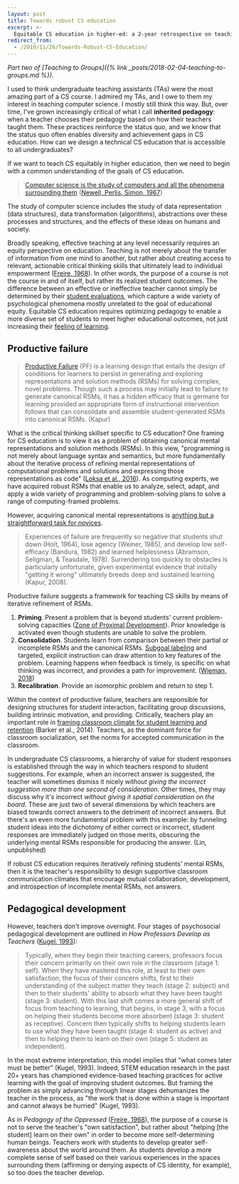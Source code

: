 ```yaml
---
layout: post
title: Towards robust CS education
excerpt: >-
  Equitable CS education in higher-ed: a 2-year retrospective on teaching to groups.
redirect_from:
  - /2019/11/26/Towards-Robust-CS-Education/
---
```


*Part two of [Teaching to Groups]({% link _posts/2018-02-04-teaching-to-groups.md %}).*

I used to think undergraduate teaching assistants (TAs) were the most amazing part of a CS course. I admired my TAs, and I owe to them my interest in teaching computer science. I mostly still think this way. But, over time, I've grown increasingly critical of what I call **inherited pedagogy**: when a teacher chooses their pedagogy based on how their teachers taught them. These practices reinforce the status quo, and we know that the status quo often enables diversity and achievement gaps in CS education. How can we design a technical CS education that is accessible to all undergraduates?

If we want to teach CS equitably in higher education, then we need to begin with a common understanding of the goals of CS education.

> [Computer science is the study of computers and all the phenomena surrounding them][] ([Newell, Perlis, Simon, 1967][])

[Computer science is the study of computers and all the phenomena surrounding them]: https://computinged.wordpress.com/2016/02/01/computer-science-is-the-study-of-computers-and-all-the-phenomena-surrounding-them/
[Newell, Perlis, Simon, 1967]: https://science.sciencemag.org/content/157/3795/1373.3

The study of computer science includes the study of data representation (data structures), data transformation (algorithms), abstractions over these processes and structures, and the effects of these ideas on humans and society.

Broadly speaking, effective teaching at any level necessarily requires an equity perspective on education. Teaching is not merely about the transfer of information from one mind to another, but rather about creating access to relevant, actionable critical thinking skills that ultimately lead to individual empowerment ([Freire, 1968][]). In other words, the purpose of a course is not the course in and of itself, but rather its realized student outcomes. The difference between an effective or ineffective teacher cannot simply be determined by their [student evaluations][], which capture a wide variety of psychological phenomena mostly unrelated to the goal of educational equity. Equitable CS education requires optimizing pedagogy to enable a more diverse set of students to meet higher educational outcomes, not just increasing their [feeling of learning][].

[Freire, 1968]: https://patitsas.github.io/2016/01/28/On-Paulo-Freire-and-seeing-computing-as-literacy/
[student evaluations]: https://www.stat.berkeley.edu/~stark/Preprints/setNotes19.pdf
[feeling of learning]: https://www.pnas.org/content/116/39/19251

## Productive failure

> [Productive Failure][] (PF) is a learning design that entails the design of conditions for learners to persist in generating and exploring representations and solution methods (RSMs) for solving complex, novel problems. Though such a process may initially lead to failure to generate canonical RSMs, it has a hidden efficacy that is germane for learning provided an appropriate form of instructional intervention follows that can consolidate and assemble student-generated RSMs into canonical RSMs. (Kapur)

[productive failure]: https://www.manukapur.com/productive-failure/

What is the critical thinking skillset specific to CS education? One framing for CS education is to view it as a problem of obtaining canonical mental representations and solution methods (RSMs). In this view, "programming is not merely about language syntax and semantics, but more fundamentally about the iterative process of refining mental representations of computational problems and solutions and expressing those representations as code" ([Loksa et al., 2016][]). As computing experts, we have acquired robust RSMs that enable us to analyze, select, adapt, and apply a wide variety of programming and problem-solving plans to solve a range of computing-framed problems.

[Loksa et al., 2016]: https://dl.acm.org/citation.cfm?id=2858252

However, acquiring canonical mental representations is [anything but a straightforward task for novices][debugging failure].

> Experiences of failure are frequently so negative that students shut down (Holt, 1964), lose agency (Weiner, 1985), and develop low self-efficacy (Bandura, 1982) and learned helplessness (Abramson, Seligman, & Teasdale, 1978). Surrendering too quickly to obstacles is particularly unfortunate, given experimental evidence that initially "getting it wrong" ultimately breeds deep and sustained learning (Kapur, 2008).

[debugging failure]: https://edrl.berkeley.edu/projects/debugging-failure/

Productive failure suggests a framework for teaching CS skills by means of iterative refinement of RSMs.

1. **Priming**. Present a problem that is beyond students' current problem-solving capacities ([Zone of Proximal Development][]). Prior knowledge is activated even though students are unable to solve the problem.
2. **Consolidation**. Students learn from comparison between their partial or incomplete RSMs and the canonical RSMs. [Subgoal labeling][] and targeted, explicit instruction can draw attention to key features of the problem. Learning happens when feedback is timely, is specific on what thinking was incorrect, and provides a path for improvement. ([Wieman, 2018][])
3. **Recalibration**. Provide an isomorphic problem and return to step 1.

[Zone of Proximal Development]: https://en.wikipedia.org/wiki/Zone_of_proximal_development
[Subgoal labeling]: https://dl.acm.org/citation.cfm?id=2361291
[Wieman, 2018]: https://depts.washington.edu/amath/slides/20180426-Wieman.pdf

Within the context of productive failure, teachers are responsible for designing structures for student interaction, facilitating group discussions, building intrinsic motivation, and providing. Critically, teachers play an important role in [framing classroom climate for student learning and retention][classroom climate] (Barker et al., 2014). Teachers, as the dominant force for classroom socialization, set the norms for accepted communication in the classroom.

[classroom climate]: https://dl.acm.org/citation.cfm?id=2538959

In undergraduate CS classrooms, a hierarchy of value for student responses is established through the way in which teachers respond to student suggestions. For example, when an incorrect answer is suggested, the teacher will sometimes dismiss it nicely *without giving the incorrect suggestion more than one second of consideration*. Other times, they may discuss why it's incorrect *without giving it spatial consideration on the board*. These are just two of several dimensions by which teachers are biased towards correct answers to the detriment of incorrect answers. But there's an even more fundamental problem with this example: by funneling student ideas into the dichotomy of either correct or incorrect, student responses are immediately judged on those merits, obscuring the underlying mental RSMs responsible for producing the answer. (Lin, unpublished)

If robust CS education requires iteratively refining students' mental RSMs, then it is the teacher's responsibility to design supportive classroom communication climates that encourage mutual collaboration, development, and introspection of incomplete mental RSMs, not answers.

## Pedagogical development

However, teachers don't improve overnight. Four stages of psychosocial pedagogical development are outlined in *How Professors Develop as Teachers* ([Kugel, 1993][]):

> Typically, when they begin their teaching careers, professors focus their concern primarily on their own role in the classroom (stage 1: self). When they have mastered this role, at least to their own satisfaction, the focus of their concern shifts, first to their understanding of the subject matter they teach (stage 2: subject) and then to their students' ability to absorb what they have been taught (stage 3: student). With this last shift comes a more general shift of focus from teaching to learning, that begins, in stage 3, with a focus on helping their students become more absorbent (stage 3: student as receptive). Concern then typically shifts to helping students learn to use what they have been taught (stage 4: student as active) and then to helping them to learn on their own (stage 5: student as independent).

[Kugel, 1993]: https://www.mach.kit.edu/download/HowProfessorsDevelop.pdf

In the most extreme interpretation, this model implies that "what comes later must be better" (Kugel, 1993). Indeed, STEM education research in the past 20+ years has championed evidence-based teaching practices for active learning with the goal of improving student outcomes. But framing the problem as simply advancing through linear stages dehumanizes the teacher in the process, as "the work that is done within a stage is important and cannot always be hurried" (Kugel, 1993).

As in *Pedagogy of the Oppressed* ([Freire, 1968][]), the purpose of a course is not to serve the teacher's "own satisfaction", but rather about "helping [the student] learn on their own" in order to become more self-determining human beings. Teachers work with students to develop greater self-awareness about the world around them. As students develop a more complete sense of self based on their various experiences in the spaces surrounding them (affirming or denying aspects of CS identity, for example), so too does the teacher develop.
